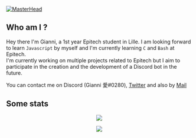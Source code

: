 [![MasterHead](https://cdn.discordapp.com/attachments/507551445021753370/1043140733223321600/banner_1.png)](https://github.com/CapucheGianni)

## Who am I ?
Hey there I'm Gianni, a 1st year Epitech student in Lille. I am looking forward to learn `Javascript` by myself and I'm currently learning `C` and `Bash` at Epitech.  
I'm currently working on multiple projects related to Epitech but I aim to participate in the creation and the development of a Discord bot in the future.

You can contact me on Discord (Gianni 愛#0280), [Twitter](https://twitter.com/CapucheGianni) and also by [Mail](mailto:gianni.henriques@gmail.com)

## Some stats

<div align="center">
  
<!-- ![](https://github-readme-stats.vercel.app/api/top-langs/?username=capuchegianni&layout=compact&theme=tokyonight) -->
  
![](https://github-readme-stats.vercel.app/api?username=capuchegianni&hide=stars,issues&count_private=true&show_icons=true&theme=tokyonight)

![](http://github-readme-streak-stats.herokuapp.com?user=capuchegianni&theme=tokyonight&border_radius=3)
  
</div>
